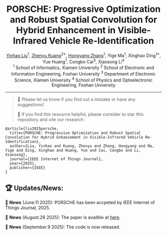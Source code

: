 <div align="center">
  <h1><b>PORSCHE: Progressive Optimization and Robust Spatial Convolution for Hybrid Enhancement in Visible-Infrared Vehicle Re-Identification </b></h1>
</div>

<div align="center">
  <a href="https://github.com/HowardLiu28">Yinhao Liu</a><sup>1</sup>, <a href="https://github.com/KZYYYY">Zhenyu Kuang</a><sup>2*</sup>, <a href="https://github.com/HRT00">Hongyang Zhang</a><sup>1</sup>, Yige Ma<sup>1</sup>, Xinghao Ding<sup>1*</sup>, Yue Huang<sup>1</sup>, Congbo Cai<sup>3</sup>, Xiaosong Li<sup>4</sup>
</div>

<div align="center">
  <sup>1</sup> School of Informatics, Xiamen University         <sup>2</sup> School of Electronic and Information Engineering, Foshan University     <sup>3</sup> Department of Electronic Science, Xiamen University      <sup>4</sup> School of Physics and Optoelectronic Engineering, Foshan University
</div>

---
>
> 🙋 Please let us know if you find out a mistake or have any suggestions!
> 
> 🙏 If you find this resource helpful, please consider to star this repository and cite our research:

```
@article{liu2025porsche,
  title={PORSCHE: Progressive Optimization and Robust Spatial Convolution for Hybrid Enhancement in Visible-Infrared Vehicle Re-Identification},
  author={Liu, Yinhao and Kuang, Zhenyu and Zhang, Hongyang and Ma, Yige and Ding, Xinghao and Huang, Yue and Cai, Congbo and Li, Xiaosong},
  journal={IEEE Internet of Things Journal},
  year={2025},
  publisher={IEEE}
}
```

## 🏆 Updates/News:

🚩 **News** (June.11 2025): PORSCHE has been accpeted by IEEE Internet of Things Journal, 2025.

🚩 **News** (August.28 2025): The paper is availble at <a href="https://ieeexplore.ieee.org/abstract/document/11030758">here</a>.

🚩 **News** (September.9 2025): The code is now released.
